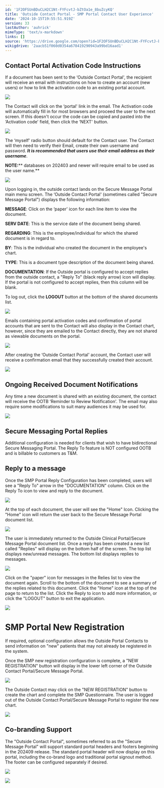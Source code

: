```yaml
---
id: '1F2OFSUnBDuCLH2C1Nt-FYFcvtJ-bZtOa1e_8buZcyKQ'
title: 'Outside Contact Portal - SMP Portal Contact User Experience'
date: '2024-10-15T19:55:51.919Z'
version: 33
lastAuthor: 'auhrick'
mimeType: 'text/x-markdown'
links: []
source: 'https://drive.google.com/open?id=1F2OFSUnBDuCLH2C1Nt-FYFcvtJ-bZtOa1e_8buZcyKQ'
wikigdrive: '2aacb51f060d0354a678419290943a99bd16aad1'
---
```

## Contact Portal Activation Code Instructions

If a document has been sent to the ‘Outside Contact Portal', the recipient will receive an email with instructions on how to create an account (new users) or how to link the activation code to an existing portal account.

![](../outside-contact-portal-smp-portal-contact-user-experience.assets/08e48ed12266aefe4a30fc1ef8f6b83e.png)

The Contact will click on the ‘portal' link in the email. The Activation code will automatically fill in for most browsers and proceed the user to the next screen. If this doesn't occur the code can be copied and pasted into the ‘Activation code' field, then click the ‘NEXT' button.

![](../outside-contact-portal-smp-portal-contact-user-experience.assets/1874f5f09f734081ce7e9ed1f04ecb95.png)

The ‘myself' radio button should default for the Contact user. The Contact will then need to verify their Email, create their own username and password. **_It is recommended that users use their email address as their username_**.

**NOTE:**** databases on 202403 and newer will require email to be used as the user name.**

![](../outside-contact-portal-smp-portal-contact-user-experience.assets/374d3fddad74b66f2c154e54c25c2970.png)

Upon logging in, the outside contact lands on the Secure Message Portal main menu screen. The ‘Outside Contact Portal' (sometimes called "Secure Message Portal") displays the following information:

**MESSAGE**: Click on the ‘paper' icon for each line item to view the document.

**SERV DATE**: This is the service date of the document being shared.

**REGARDING**: This is the employee/individual for which the shared document is in regard to.

**BY**: This is the individual who created the document in the employee's chart.

**TYPE**: This is a document type description of the document being shared.

**DOCUMENTATION**: If the Outside portal is configured to accept replies from the outside contact, a "Reply To" (black reply arrow) icon will display. If the portal is not configured to accept replies, then this column will be blank.

To log out, click the **LOGOUT** button at the bottom of the shared documents list.

![](../outside-contact-portal-smp-portal-contact-user-experience.assets/cbc246a2ef0e00285e6e8aea8f2cb765.png)

Emails containing portal activation codes and confirmation of portal accounts that are sent to the Contact will also display in the Contact chart, however, since they are emailed to the Contact directly, they are not shared as viewable documents on the portal.

![](../outside-contact-portal-smp-portal-contact-user-experience.assets/bca256138e4221682313bcd2a9c04cf5.png)

After creating the ‘Outside Contact Portal' account, the Contact user will receive a confirmation email that they successfully created their account.

![](../outside-contact-portal-smp-portal-contact-user-experience.assets/2a64a2f151e086c4a9c763694abb6d8e.png)

## Ongoing Received Document Notifications

Any time a new document is shared with an existing document, the contact will receive the OOTB ‘Reminder to Review Notification'.  The email may also require some modifications to suit many audiences it may be used for.

![](../outside-contact-portal-smp-portal-contact-user-experience.assets/baa07189c863e5f048cbf68b3730a53d.png)

## Secure Messaging Portal Replies

Additional configuration is needed for clients that wish to have bidirectional Secure Messaging Portal. The Reply To feature is NOT configured OOTB and is billable to customers as T&M.

## Reply to a message

Once the SMP Portal Reply Configuration has been completed, users will see a "Reply To" arrow in the "DOCUMENTATION" column. Click on the Reply To icon to view and reply to the document.

![](../outside-contact-portal-smp-portal-contact-user-experience.assets/1566b25d4ffa37ab38a29b73af1b041a.png)

At the top of each document, the user will see the "Home" Icon. Clicking the "Home" icon will return the user back to the Secure Message Portal document list.

![](../outside-contact-portal-smp-portal-contact-user-experience.assets/6dbef0c82d95595f5d2bfb70f8892f84.png)

The user is immediately returned to the Outside Clinical Portal/Secure Message Portal document list. Once a reply has been created a new list called "Replies" will display on the bottom half of the screen. The top list displays new/unread messages. The bottom list displays replies to messages.

![](../outside-contact-portal-smp-portal-contact-user-experience.assets/731406c3b3c4c843fb27e6a74986cd1f.png)

Click on the "paper" icon for messages in the Relies list to view the document again. Scroll to the bottom of the document to see a summary of the replies related to this document. Click the "Home" icon at the top of the page to return to the list. Click the Reply to icon to add more information, or click the "LOGOUT" button to exit the application.

![](../outside-contact-portal-smp-portal-contact-user-experience.assets/5f802f115398836f53d1d84201bcfdd2.png)

# SMP Portal New Registration

If required, optional configuration allows the Outside Portal Contacts to send information on "new" patients that may not already be registered in the system.

Once the SMP new registration configuration is complete, a "NEW REGISTRATION" button will display in the lower left corner of the Outside Contact Portal/Secure Message Portal.

![](../outside-contact-portal-smp-portal-contact-user-experience.assets/8dcd07b545bb602eb691123f1fcf0bfe.png)

The Outside Contact may click on the "NEW REGISTRATION" button to create the chart and complete the SMP Questionnaire. The user is logged out of the Outside Contact Portal/Secure Message Portal to register the new chart.

![](../outside-contact-portal-smp-portal-contact-user-experience.assets/92fba748ed8921631cf15c18f7a84a14.png)

## Co-branding Support

The "Outside Contact Portal", sometimes referred to as the "Secure Message Portal" will support standard portal headers and footers beginning in the 202409 release. The standard portal header will now display on this portal, including the co-brand logo and traditional portal signout method. The footer can be configured separately if desired.

![](../outside-contact-portal-smp-portal-contact-user-experience.assets/2c36591f1abfa0031f784513c72b355c.png)

![](../outside-contact-portal-smp-portal-contact-user-experience.assets/9ce0a316cd1a23ecbe1ce444196f33c7.png)
